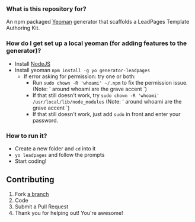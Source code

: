 ### What is this repository for? ###

An npm packaged [Yeoman](http://yeoman.io) generator that scaffolds a LeadPages Template Authoring Kit.

### How do I get set up a local yeoman (for adding features to the generator)? ###

* Install [NodeJS](http://nodejs.org)
* Install yeoman `npm install -g yo generator-leadpages`
  * If error asking for permission: try one or both: 
    - Run `sudo chown -R 'whoami' ~/.npm` to fix the permission issue. (Note: ' around whoami are the grave accent `)
    - If that still doesn't work, try `sudo chown -R 'whoami' /usr/local/lib/node_modules` (Note: ' around whoami are the grave accent `)
	- If that still doesn't work, just add `sudo` in front and enter your password.

### How to run it? ###

* Create a new folder and `cd` into it
* `yo leadpages` and follow the prompts
* Start coding!


## Contributing ##

1. Fork [a branch](https://github.com/LeadPagesYeoman)
2. Code
3. Submit a Pull Request
4. Thank you for helping out! You're awesome!